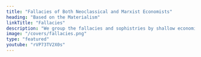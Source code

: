 ```yaml
---
title: "Fallacies of Both Neoclassical and Marxist Economists"
heading: "Based on the Materialism"
linkTitle: "Fallacies"
description: "We group the fallacies and sophistries by shallow economists or people who write about Economics whether Capitalist or Marxist"
image: "/covers/fallacies.png"
type: "featured"
youtube: "rVP73TV2X0s"
---
```


